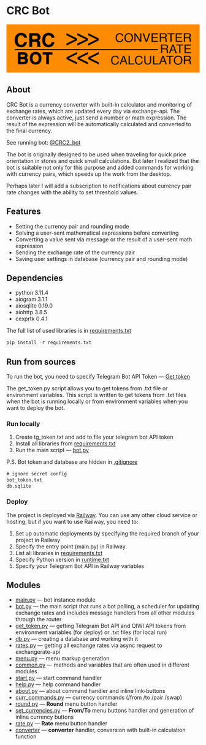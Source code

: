# CRC Bot

[![info picture](/CRC_git.png)](https://t.me/CRC2_bot)

## About

CRC Bot is a currency converter with built-in calculator and monitoring of exchange rates, which are updated every day via exchange-api.
The converter is always active, just send a number or math expression. The result of the expression will be automatically calculated and converted to the final currency.

See running bot: [@CRC2_bot](https://t.me/CRC2_bot "Converter Rate Calculator")

The bot is originally designed to be used when traveling for quick price orientation in stores and quick small calculations.
But later I realized that the bot is suitable not only for this purpose and added commands for working with currency pairs, which speeds up the work from the desktop.

Perhaps later I will add a subscription to notifications about currency pair rate changes with the ability to set threshold values.

## Features

* Setting the currency pair and rounding mode
* Solving a user-sent mathematical expressions before converting
* Converting a value sent via message or the result of a user-sent math expression
* Sending the exchange rate of the currency pair
* Saving user settings in database (currency pair and rounding mode)

## Dependencies

* python 3.11.4
* aiogram 3.1.1
* aiosqlite 0.19.0
* aiohttp 3.8.5
* cexprtk 0.4.1

The full list of used libraries is in [requirements.txt](requirements.txt)

```Python
pip install -r requirements.txt
```

## Run from sources

To run the bot, you need to specify Telegram Bot API Token — [Get token](https://t.me/BotFather "Telegram BotFather")

The get_token.py script allows you to get tokens from .txt file or environment variables. This script is written to get tokens from .txt files when the bot is running locally or from environment variables when you want to deploy the bot.

### Run locally

1. Create tg_token.txt and add to file your telegram bot API token
2. Install all libraries from [requirements.txt](requirements.txt)
3. Run the main script — [bot.py](bot.py)

P.S. Bot token and database are hidden in [.gitignore](.gitignore)

```gitignore
# ignore secret config
bot_token.txt
db.sqlite
```

### Deploy

The project is deployed via [Railway](https://railway.app/ "Deploy to the cloud"). You can use any other cloud service or hosting, but if you want to use Railway, you need to:

1. Set up automatic deployments by specifying the required branch of your project in Railway
2. Specify the entry point (main.py) in Railway
3. List all libraries in [requirements.txt](requirements.txt)
4. Specify Python version in [runtime.txt](runtime.txt)
5. Specify your Telegram Bot API in Railway variables

## Modules

* [main.py](main.py) — bot instance module
* [bot.py](bot.py) — the main script that runs a bot polling, a scheduler for updating exchange rates and includes message handlers from all other modules through the router
* [get_token.py](get_token.py) — getting Telegram Bot API and QIWI API tokens from environment variables (for deploy) or .txt files (for local run)
* [db.py](db.py) — creating a database and working with it
* [rates.py](rates.py) — getting all exchange rates via async request to exchangerate-api
* [menu.py](menu.py) — menu markup generation
* [common.py](common.py) — methods and variables that are often used in different modules
* [start.py](commands/start.py) — start command handler
* [help.py](commands/help.py) — help command handler
* [about.py](commands/about.py) — about command handler and inline link-buttons
* [curr_commands.py](commands/curr_commands.py) — currency commands (/from /to /pair /swap)
* [round.py](handlers/round.py) — **Round** menu button handler
* [set_currencies.py](handlers/set_currencies.py) — **From/To** menu buttons handler and generation of inline currency buttons
* [rate.py](handlers/rate.py) — **Rate** menu button handler
* [converter](handlers/converter.py) — **converter** handler, conversion with built-in calculation function
